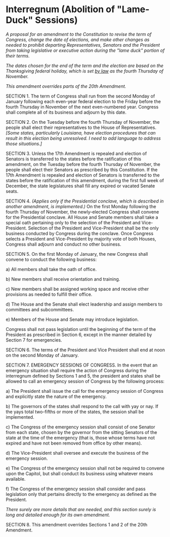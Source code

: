 # Interregnum (Abolition of "Lame-Duck" Sessions)

_A proposal for an amendment to the Constitution to revise the term of Congress, change the date of elections, and make other changes as needed to prohibit departing Representatives, Senators and the President from taking legislative or executive action during the "lame duck" portion of their terms._

_The dates chosen for the end of the term and the election are based on the Thanksgiving federal holiday, which is set [by law](http:_www.archives.gov/legislative/features/thanksgiving/) as the fourth Thursday of November._

_This amendment overrides parts of the 20th Amendment._

SECTION 1. The term of Congress shall run from the second Monday of January following each even-year federal election to the Friday before the fourth Thursday in November of the next even-numbered year. Congress shall complete all of its business and adjourn by this date.

SECTION 2. On the Tuesday before the fourth Thursday of November, the people shall elect their representatives to the House of Representatives. _[Some states, particularly Louisiana, have election procedures that can result in this election being unresolved. I need to add language to address those situations.]_

SECTION 3. Unless the 17th Amendment is repealed and election of Senators is transferred to the states before the ratification of this amendment, on the Tuesday before the fourth Thursday of November, the people shall elect their Senators as prescribed by this Constitution. If the 17th Amendment is repealed and election of Senators is transferred to the states before the ratification of this amendment, during the first full week of December, the state legislatures shall fill any expired or vacated Senate seats.

SECTION 4. _(Applies only if the Presidential conclave, which is described in another amendment, is implemented.)_ On the first Monday following the fourth Thursday of November, the newly-elected Congress shall convene for the Presidential conclave. All House and Senate members shall take a special oath pertaining only to the selection of the President and Vice-President. Selection of the President and Vice-President shall be the only business conducted by Congress during the conclave. Once Congress selects a President and Vice-President by majority vote of both Houses,  Congress shall adjourn and conduct no other business.

SECTION 5. On the first Monday of January, the new Congress shall convene to conduct the following business:

a) All members shall take the oath of office.

b) New members shall receive orientation and training.

c) New members shall be assigned working space and receive other provisions as needed to fulfill their office.

d) The House and the Senate shall elect leadership and assign members to committees and subcommittees.

e) Members of the House and Senate may introduce legislation.

Congress shall not pass legislation until the beginning of the term of the President as prescribed in Section 6, except in the manner detailed by Section 7 for emergencies.

SECTION 6. The terms of the President and Vice President shall end at noon on the second Monday of January.

SECTION 7. EMERGENCY SESSIONS OF CONGRESS. In the event that an emergency situation shall require the action of Congress during the interregnum defined by Sections 1 and 5, the president and states shall be allowed to call an emergency session of Congress by the following process:

a) The President shall issue the call for the emergency session of Congress and explicitly state the nature of the emergency.

b) The governors of the states shall respond to the call with yay or nay. If the yays total two-fifths or more of the states, the session shall be implemented.

c) The Congress of the emergency session shall consist of one Senator from each state, chosen by the governor from the sitting Senators of the state at the time of the emergency (that is, those whose terms have not expired and have not been removed from office by other means). 

d) The Vice-President shall oversee and execute the business of the emergency session.

e) The Congress of the emergency session shall not be required to convene upon the Capitol, but shall conduct its business using whatever means available.

f) The Congress of the emergency session shall consider and pass legislation only that pertains directly to the emergency as defined as the President.

_There surely are more details that are needed, and this section surely is long and detailed enough for its own amendment._

SECTION 8. This amendment overrides Sections 1 and 2 of the 20th Amendment.
